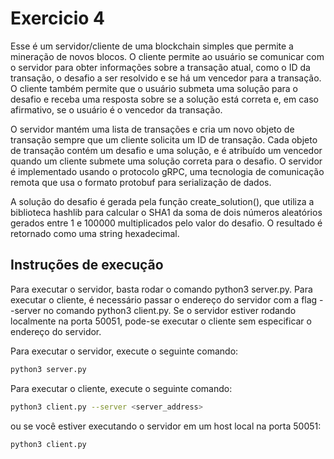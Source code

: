 # Exercicio 4

Esse é um servidor/cliente de uma blockchain simples que permite a mineração de novos blocos. O cliente permite ao usuário se comunicar com o servidor para obter informações sobre a transação atual, como o ID da transação, o desafio a ser resolvido e se há um vencedor para a transação. O cliente também permite que o usuário submeta uma solução para o desafio e receba uma resposta sobre se a solução está correta e, em caso afirmativo, se o usuário é o vencedor da transação.

O servidor mantém uma lista de transações e cria um novo objeto de transação sempre que um cliente solicita um ID de transação. Cada objeto de transação contém um desafio e uma solução, e é atribuído um vencedor quando um cliente submete uma solução correta para o desafio. O servidor é implementado usando o protocolo gRPC, uma tecnologia de comunicação remota que usa o formato protobuf para serialização de dados.

A solução do desafio é gerada pela função create_solution(), que utiliza a biblioteca hashlib para calcular o SHA1 da soma de dois números aleatórios gerados entre 1 e 100000 multiplicados pelo valor do desafio. O resultado é retornado como uma string hexadecimal.


## Instruções de execução

Para executar o servidor, basta rodar o comando python3 server.py. Para executar o cliente, é necessário passar o endereço do servidor com a flag --server no comando python3 client.py. Se o servidor estiver rodando localmente na porta 50051, pode-se executar o cliente sem especificar o endereço do servidor.

Para executar o servidor, execute o seguinte comando:

```bash
python3 server.py
```

Para executar o cliente, execute o seguinte comando:

```bash
python3 client.py --server <server_address>
```

ou se você estiver executando o servidor em um host local na porta 50051:

```bash
python3 client.py
```
